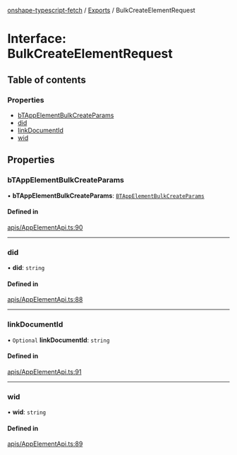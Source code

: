 [onshape-typescript-fetch](../README.md) / [Exports](../modules.md) / BulkCreateElementRequest

# Interface: BulkCreateElementRequest

## Table of contents

### Properties

- [bTAppElementBulkCreateParams](BulkCreateElementRequest.md#btappelementbulkcreateparams)
- [did](BulkCreateElementRequest.md#did)
- [linkDocumentId](BulkCreateElementRequest.md#linkdocumentid)
- [wid](BulkCreateElementRequest.md#wid)

## Properties

### bTAppElementBulkCreateParams

• **bTAppElementBulkCreateParams**: [`BTAppElementBulkCreateParams`](BTAppElementBulkCreateParams.md)

#### Defined in

[apis/AppElementApi.ts:90](https://github.com/toebes/onshape-typescript-fetch/blob/3e11ae1/apis/AppElementApi.ts#L90)

___

### did

• **did**: `string`

#### Defined in

[apis/AppElementApi.ts:88](https://github.com/toebes/onshape-typescript-fetch/blob/3e11ae1/apis/AppElementApi.ts#L88)

___

### linkDocumentId

• `Optional` **linkDocumentId**: `string`

#### Defined in

[apis/AppElementApi.ts:91](https://github.com/toebes/onshape-typescript-fetch/blob/3e11ae1/apis/AppElementApi.ts#L91)

___

### wid

• **wid**: `string`

#### Defined in

[apis/AppElementApi.ts:89](https://github.com/toebes/onshape-typescript-fetch/blob/3e11ae1/apis/AppElementApi.ts#L89)
